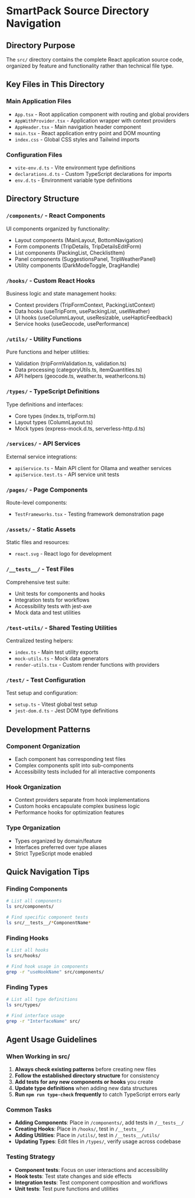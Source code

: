 # SmartPack Source Directory Navigation

## Directory Purpose
The `src/` directory contains the complete React application source code, organized by feature and functionality rather than technical file type.

## Key Files in This Directory

### Main Application Files
- `App.tsx` - Root application component with routing and global providers
- `AppWithProvider.tsx` - Application wrapper with context providers
- `AppHeader.tsx` - Main navigation header component
- `main.tsx` - React application entry point and DOM mounting
- `index.css` - Global CSS styles and Tailwind imports

### Configuration Files
- `vite-env.d.ts` - Vite environment type definitions
- `declarations.d.ts` - Custom TypeScript declarations for imports
- `env.d.ts` - Environment variable type definitions

## Directory Structure

### `/components/` - React Components
UI components organized by functionality:
- Layout components (MainLayout, BottomNavigation)
- Form components (TripDetails, TripDetailsEditForm)
- List components (PackingList, ChecklistItem)
- Panel components (SuggestionsPanel, TripWeatherPanel)
- Utility components (DarkModeToggle, DragHandle)

### `/hooks/` - Custom React Hooks
Business logic and state management hooks:
- Context providers (TripFormContext, PackingListContext)
- Data hooks (useTripForm, usePackingList, useWeather)
- UI hooks (useColumnLayout, useResizable, useHapticFeedback)
- Service hooks (useGeocode, usePerformance)

### `/utils/` - Utility Functions
Pure functions and helper utilities:
- Validation (tripFormValidation.ts, validation.ts)
- Data processing (categoryUtils.ts, itemQuantities.ts)
- API helpers (geocode.ts, weather.ts, weatherIcons.ts)

### `/types/` - TypeScript Definitions
Type definitions and interfaces:
- Core types (index.ts, tripForm.ts)
- Layout types (ColumnLayout.ts)
- Mock types (express-mock.d.ts, serverless-http.d.ts)

### `/services/` - API Services
External service integrations:
- `apiService.ts` - Main API client for Ollama and weather services
- `apiService.test.ts` - API service unit tests

### `/pages/` - Page Components
Route-level components:
- `TestFrameworks.tsx` - Testing framework demonstration page

### `/assets/` - Static Assets
Static files and resources:
- `react.svg` - React logo for development

### `/__tests__/` - Test Files
Comprehensive test suite:
- Unit tests for components and hooks
- Integration tests for workflows
- Accessibility tests with jest-axe
- Mock data and test utilities

### `/test-utils/` - Shared Testing Utilities
Centralized testing helpers:
- `index.ts` - Main test utility exports
- `mock-utils.ts` - Mock data generators
- `render-utils.tsx` - Custom render functions with providers

### `/test/` - Test Configuration
Test setup and configuration:
- `setup.ts` - Vitest global test setup
- `jest-dom.d.ts` - Jest DOM type definitions

## Development Patterns

### Component Organization
- Each component has corresponding test files
- Complex components split into sub-components
- Accessibility tests included for all interactive components

### Hook Organization
- Context providers separate from hook implementations
- Custom hooks encapsulate complex business logic
- Performance hooks for optimization features

### Type Organization
- Types organized by domain/feature
- Interfaces preferred over type aliases
- Strict TypeScript mode enabled

## Quick Navigation Tips

### Finding Components
```bash
# List all components
ls src/components/

# Find specific component tests
ls src/__tests__/*ComponentName*
```

### Finding Hooks
```bash
# List all hooks
ls src/hooks/

# Find hook usage in components
grep -r "useHookName" src/components/
```

### Finding Types
```bash
# List all type definitions
ls src/types/

# Find interface usage
grep -r "InterfaceName" src/
```

## Agent Usage Guidelines

### When Working in src/
1. **Always check existing patterns** before creating new files
2. **Follow the established directory structure** for consistency
3. **Add tests for any new components or hooks** you create
4. **Update type definitions** when adding new data structures
5. **Run `npm run type-check` frequently** to catch TypeScript errors early

### Common Tasks
- **Adding Components**: Place in `/components/`, add tests in `/__tests__/`
- **Creating Hooks**: Place in `/hooks/`, test in `/__tests__/`
- **Adding Utilities**: Place in `/utils/`, test in `/__tests__/utils/`
- **Updating Types**: Edit files in `/types/`, verify usage across codebase

### Testing Strategy
- **Component tests**: Focus on user interactions and accessibility
- **Hook tests**: Test state changes and side effects
- **Integration tests**: Test component composition and workflows
- **Unit tests**: Test pure functions and utilities